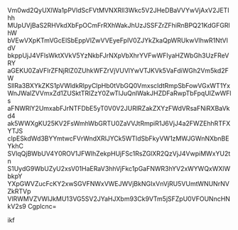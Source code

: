 Vm0wd2QyUXlWa1pPVldScFVtMVNXRll3Wkc5V2JHeDBaVVYwVjAxV2JETlhh
MUpUVjBaS2RHVkdXbFpOCmFrRXhWakJhUzJSSFZrZFhiRnBPQ21KdGFGRlhW
bVEwVXpKTmVGcElSbEppVlZwVVEyeFplV0ZJYkZkaQpWRUkwVlhwR1NtVldV
bkppUjJ4VFlsWktXVkV5YzNkbFJrNXpVbXhrYVFwWFIyaHZWbGh3UzFReVRY
aGEKU0ZaVFlrZFNjRlZ0ZUhkWFZrVjVUVlYwVTJKVk5VaFdiWGh2Vm5kd2FW
SllRa3BXYkZKS1pVWldkRlpyClpHb0tVbGQ0VmxscldtRmpSbFowVGxWT1Yx
WnJWalZVVmxZd1ZUSktTRlZzY0ZwTlJuQnlWakJHZDFaRwpTbFpqUlZwWFls
aFNWRlY2UmxabFJrNTFDbE5yT0V0V2JURlRZakZXYzFWdVRsaFNiRXBaVkd4
ak5WWXgKU25KV2FsWmhWbGRTU0ZaVVJtRmpiR1J6VjJ4a2FWZEhhRTFXYTJS
clpESkdWd3BYYmtwcFVrWndXRlJYCk5WTldSbFkyVW1zMWJGWnNXbnBEYkhC
SVlqQjBWbUV4Y0ROV1JFWlhZekpHUjFSc1RsZGlXR2QzVjJ4VwpiMWxYU2tn
S1UydG9WbUZyU2xsV01HaERaV3hhVjFkc1pGaFNWR3hYV2xWYWQxWXlWbkpY
YXpGWVZucFcKY2xwSGVFNWxVWEJWVjBkNGIxVnVjRU5VUmtWNUNrNVZkRTVp
VlRWMVZVWlJkMU13VG5SV2JYaHJXbm93Ck9VTm5jSFZpU0VFOUNncHNkV2s9
Cgplcnc=

ikf